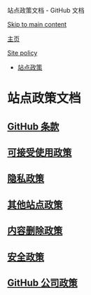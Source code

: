 站点政策文档 - GitHub 文档

[Skip to main content](#main-content)

[主页](/zh)

[Site policy](/zh/site-policy)

* [站点政策](/zh/site-policy)

站点政策文档
==========

[GitHub 条款](/zh/site-policy/github-terms)
----------

[可接受使用政策](/zh/site-policy/acceptable-use-policies)
----------

[隐私政策](/zh/site-policy/privacy-policies)
----------

[其他站点政策](/zh/site-policy/other-site-policies)
----------

[内容删除政策](/zh/site-policy/content-removal-policies)
----------

[安全政策](/zh/site-policy/security-policies)
----------

[GitHub 公司政策](/zh/site-policy/github-company-policies)
----------
